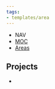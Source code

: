 ```yaml
---
tags:
- templates/area
---
```


<nav aria-label="Breadcrumb" class="custom-breadcrumb">
    <ul>
	<li>NAV</li>
        <li><a href="obsidian://advanced-uri?vault=Donaldo&filepath=MOC">MOC</a></li>
        <li><a href="obsidian://advanced-uri?vault=Donaldo&filepath=PARA/2. Areas/2. Areas">Areas</a></li>
    </ul>
</nav>

## Projects

- 